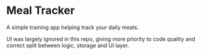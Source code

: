# Meal Tracker

A simple training app helping track your daily meals. 

UI was largely ignored in this repo, giving more priority to code quality and correct split between logic, storage and UI layer.
